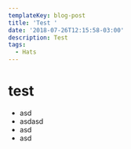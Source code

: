 ```yaml
---
templateKey: blog-post
title: 'Test '
date: '2018-07-26T12:15:58-03:00'
description: Test
tags:
  - Hats
---
```

# test

* asd
* asdasd
* asd
* asd
